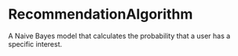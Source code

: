 # RecommendationAlgorithm
A Naive Bayes model that calculates the probability that a user has a specific interest.
